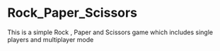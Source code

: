 # Rock_Paper_Scissors
This is a simple Rock , Paper and Scissors game which includes single players and multiplayer mode 
